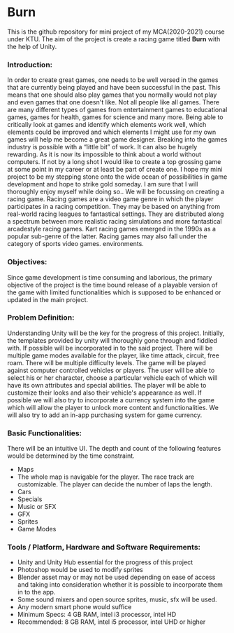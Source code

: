 # Burn

This is the github repository for mini project of my MCA(2020-2021) course under KTU. The aim of the project is create a racing game titled **Burn** with the help of Unity.

### Introduction:

In order to create great games, one needs to be well versed in the games that are currently being played and have
been successful in the past. This means that one should also play games that you normally would not play and even
games that one doesn't like. Not all people like all games. There are many different types of games from entertainment
games to educational games, games for health, games for science and many more. Being able to critically look at games
and identify which elements work well, which elements could be improved and which elements I might use for my own
games will help me become a great game designer.
Breaking into the games industry is possible with a “little bit” of work. It can also be hugely rewarding. As it is
now its impossible to think about a world without computers. If not by a long shot I would like to create a top grossing
game at some point in my career or at least be part of create one. I hope my mini project to be my stepping stone onto
the wide ocean of possibilities in game development and hope to strike gold someday. I am sure that I will thoroughly
enjoy myself while doing so..
We will be focussing on creating a racing game. Racing games are a video game genre in which the player
participates in a racing competition. They may be based on anything from real-world racing leagues to fantastical
settings. They are distributed along a spectrum between more realistic racing simulations and more fantastical arcadestyle racing games. Kart racing games emerged in the 1990s as a popular sub-genre of the latter. Racing games may also
fall under the category of sports video games.
environments.

### Objectives:

Since game development is time consuming and laborious, the primary objective of the project is the time
bound release of a playable version of the game with limited functionalities which is supposed to be enhanced or
updated in the main project.

### Problem Definition:

Understanding Unity will be the key for the progress of this project. Initially, the templates provided by unity
will thoroughly gone through and fiddled with. If possible will be incorporated in to the said project.
There will be multiple game modes available for the player, like time attack, circuit, free roam. There will be
multiple difficulty levels. The game will be played against computer controlled vehicles or players. The user will be able
to select his or her character, choose a particular vehicle each of which will have its own attributes and special abilities.
The player will be able to customize their looks and also their vehicle's appearance as well. If possible we will also try to
incorporate a currency system into the game which will allow the player to unlock more content and functionalities. We
will also try to add an in-app purchasing system for game currency.

### Basic Functionalities:

There will be an intuitive UI. The depth and count of the following features would be determined by the time
constraint.
  * Maps
  * The whole map is navigable for the player. The race track are customizable. The player can decide the
number of laps the length. 
  * Cars
  * Specials
  * Music or SFX
  * GFX
  * Sprites
  * Game Modes
 
 ### Tools / Platform, Hardware and Software Requirements:
   
   * Unity and Unity Hub essential for the progress of this project
   * Photoshop would be used to modify sprites
   * Blender asset may or may not be used depending on ease of access and taking into consideration whether it is
possible to incorporate them in to the app.
  *  Some sound mixers and open source sprites, music, sfx will be used.
  *  Any modern smart phone would suffice
  *  Minimum Specs: 4 GB RAM, intel i3 processor, intel HD
  *  Recommended: 8 GB RAM, intel i5 processor, intel UHD or higher


 
